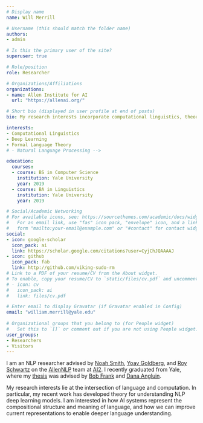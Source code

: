 ```yaml
---
# Display name
name: Will Merrill

# Username (this should match the folder name)
authors:
- admin

# Is this the primary user of the site?
superuser: true

# Role/position
role: Researcher

# Organizations/Affiliations
organizations:
- name: Allen Institute for AI
  url: "https://allenai.org/"

# Short bio (displayed in user profile at end of posts)
bio: My research interests incorporate computational linguistics, theoretical computer science, and machine learning.

interests:
- Computational Linguistics
- Deep Learning
- Formal Language Theory
# - Natural Language Processing -->

education:
  courses:
  - course: BS in Computer Science
    institution: Yale University
    year: 2019
  - course: BA in Linguistics
    institution: Yale University
    year: 2019

# Social/Academic Networking
# For available icons, see: https://sourcethemes.com/academic/docs/widgets/#icons
#   For an email link, use "fas" icon pack, "envelope" icon, and a link in the
#   form "mailto:your-email@example.com" or "#contact" for contact widget.
social:
- icon: google-scholar
  icon_pack: ai
  link: https://scholar.google.com/citations?user=CyjChJQAAAAJ
- icon: github
  icon_pack: fab
  link: http://github.com/viking-sudo-rm
# Link to a PDF of your resume/CV from the About widget.
# To enable, copy your resume/CV to `static/files/cv.pdf` and uncomment the lines below.  
# - icon: cv
#   icon_pack: ai
#   link: files/cv.pdf

# Enter email to display Gravatar (if Gravatar enabled in Config)
email: "william.merrill@yale.edu"
  
# Organizational groups that you belong to (for People widget)
#   Set this to `[]` or comment out if you are not using People widget.  
user_groups:
- Researchers
- Visitors
---
```


<p>I am an NLP researcher advised by <a href="https://homes.cs.washington.edu/~nasmith/">Noah Smith</a>, <a href="https://www.cs.bgu.ac.il/~yoavg/uni/">Yoav Goldberg</a>, and <a href="https://roys174.github.io//">Roy Schwartz</a> on the <a href="https://allennlp.org/">AllenNLP</a> team at <a href="https://allenai.org/">AI2</a>. I recently graduated from Yale, where my <a href="/publication/sequential-neural-networks-as-automata/">thesis</a> was advised by <a href="https://bobfrank1.github.io/">Bob Frank</a> and <a href="https://cpsc.yale.edu/people/dana-angluin">Dana Angluin</a>.</p>

<p>My research interests lie at the intersection of language and computation. In particular, my recent work has developed theory for understanding NLP deep learning models. I am interested in how AI systems represent the compositional structure and meaning of language, and how we can improve current representations to enable deeper language understanding.</p>
